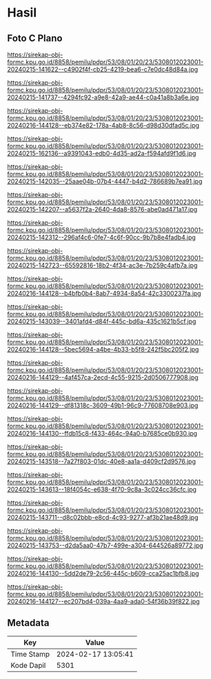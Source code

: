 # Hasil

## Foto C Plano

https://sirekap-obj-formc.kpu.go.id/8858/pemilu/pdpr/53/08/01/20/23/5308012023001-20240215-141622--c4902f4f-cb25-4219-bea6-c7e0dc48d84a.jpg

https://sirekap-obj-formc.kpu.go.id/8858/pemilu/pdpr/53/08/01/20/23/5308012023001-20240215-141737--4294fc92-a9e8-42a9-ae44-c0a41a8b3a6e.jpg

https://sirekap-obj-formc.kpu.go.id/8858/pemilu/pdpr/53/08/01/20/23/5308012023001-20240216-144128--eb374e82-178a-4ab8-8c56-d98d30dfad5c.jpg

https://sirekap-obj-formc.kpu.go.id/8858/pemilu/pdpr/53/08/01/20/23/5308012023001-20240215-162136--a9391043-edb0-4d35-ad2a-f594afd9f1d6.jpg

https://sirekap-obj-formc.kpu.go.id/8858/pemilu/pdpr/53/08/01/20/23/5308012023001-20240215-142035--25aae04b-07b4-4447-b4d2-786689b7ea91.jpg

https://sirekap-obj-formc.kpu.go.id/8858/pemilu/pdpr/53/08/01/20/23/5308012023001-20240215-142207--a5637f2a-2640-4da8-8576-abe0ad471a17.jpg

https://sirekap-obj-formc.kpu.go.id/8858/pemilu/pdpr/53/08/01/20/23/5308012023001-20240215-142312--296af4c6-0fe7-4c6f-90cc-9b7b8e4fadb4.jpg

https://sirekap-obj-formc.kpu.go.id/8858/pemilu/pdpr/53/08/01/20/23/5308012023001-20240215-142723--65592816-18b2-4f34-ac3e-7b259c4afb7a.jpg

https://sirekap-obj-formc.kpu.go.id/8858/pemilu/pdpr/53/08/01/20/23/5308012023001-20240216-144128--b4bfb0b4-8ab7-4934-8a54-42c3300237fa.jpg

https://sirekap-obj-formc.kpu.go.id/8858/pemilu/pdpr/53/08/01/20/23/5308012023001-20240215-143039--3401afd4-d84f-445c-bd6a-435c1621b5cf.jpg

https://sirekap-obj-formc.kpu.go.id/8858/pemilu/pdpr/53/08/01/20/23/5308012023001-20240216-144128--5bec5694-a4be-4b33-b5f8-242f5bc205f2.jpg

https://sirekap-obj-formc.kpu.go.id/8858/pemilu/pdpr/53/08/01/20/23/5308012023001-20240216-144129--4af457ca-2ecd-4c55-9215-2d0506777908.jpg

https://sirekap-obj-formc.kpu.go.id/8858/pemilu/pdpr/53/08/01/20/23/5308012023001-20240216-144129--df81318c-3609-49b1-96c9-77608708e903.jpg

https://sirekap-obj-formc.kpu.go.id/8858/pemilu/pdpr/53/08/01/20/23/5308012023001-20240216-144130--ffdb15c8-f433-464c-94a0-b7685ce0b930.jpg

https://sirekap-obj-formc.kpu.go.id/8858/pemilu/pdpr/53/08/01/20/23/5308012023001-20240215-143518--7a27f803-01dc-40e8-aa1a-d409cf2d9576.jpg

https://sirekap-obj-formc.kpu.go.id/8858/pemilu/pdpr/53/08/01/20/23/5308012023001-20240215-143613--18f4054c-e638-4f70-9c8a-3c024cc36cfc.jpg

https://sirekap-obj-formc.kpu.go.id/8858/pemilu/pdpr/53/08/01/20/23/5308012023001-20240215-143711--d8c02bbb-e8cd-4c93-9277-af3b21ae48d9.jpg

https://sirekap-obj-formc.kpu.go.id/8858/pemilu/pdpr/53/08/01/20/23/5308012023001-20240215-143753--d2da5aa0-47b7-499e-a304-644526a89772.jpg

https://sirekap-obj-formc.kpu.go.id/8858/pemilu/pdpr/53/08/01/20/23/5308012023001-20240216-144130--5dd2de79-2c56-445c-b609-cca25ac1bfb8.jpg

https://sirekap-obj-formc.kpu.go.id/8858/pemilu/pdpr/53/08/01/20/23/5308012023001-20240216-144127--ec207bd4-039a-4aa9-ada0-54f36b39f822.jpg


## Metadata

| Key        | Value               |
| ---------- | ------------------- |
| Time Stamp | 2024-02-17 13:05:41 |
| Kode Dapil | 5301                |



